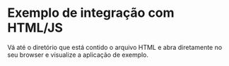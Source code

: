 # Exemplo de integração com HTML/JS

Vá até o diretório que está contido o arquivo HTML e abra diretamente no seu browser e visualize a aplicação de exemplo.
